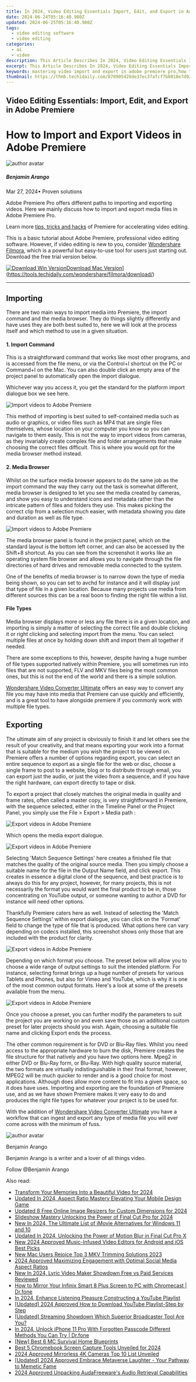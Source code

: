 ```yaml
---
title: In 2024, Video Editing Essentials Import, Edit, and Export in Adobe Premiere
date: 2024-06-24T05:16:40.980Z
updated: 2024-06-25T05:16:40.980Z
tags: 
  - video editing software
  - video editing
categories: 
  - ai
  - video
description: This Article Describes In 2024, Video Editing Essentials Import, Edit, and Export in Adobe Premiere
excerpt: This Article Describes In 2024, Video Editing Essentials Import, Edit, and Export in Adobe Premiere
keywords: mastering video import and export in adobe premiere pro,how to import and export videos in adobe premiere,video editing essentials import edit and export in adobe premiere,mastering video import and export in adobe premiere pro 2023,video editing essentials import edit and export in adobe premiere 2023,effortless video transfer importing and exporting in adobe premiere pro 2023,unlocking adobe premiere pro 2023 import edit and export video files with ease
thumbnail: https://thmb.techidaily.com/878905428de37ec37afcf7b8018e7d924bf2c1ca322a8100dfaafbd0ac4bcb97.jpg
---
```


## Video Editing Essentials: Import, Edit, and Export in Adobe Premiere

# How to Import and Export Videos in Adobe Premiere

![author avatar](https://images.wondershare.com/filmora/article-images/benjamin-arango-author.jpg)

##### Benjamin Arango

 Mar 27, 2024• Proven solutions

Adobe Premiere Pro offers different paths to importing and exporting videos. Here we mainly discuss how to import and export media files in Adobe Premiere Pro.

Learn more [tips, tricks and hacks](https://tools.techidaily.com/wondershare/filmora/download/) of Premiere for accelerating video editing.

This is a basic tutorial about Adobe Premiere, professional video editing software. However, if video editing is new to you, consider [Wondershare Filmora](https://tools.techidaily.com/wondershare/filmora/download/), which is a powerful but easy-to-use tool for users just starting out. Download the free trial version below.

[![Download Win Version](https://images.wondershare.com/filmora/guide/download-btn-win.jpg)](https://tools.techidaily.com/wondershare/filmora/download/)[Download Mac Version](https://images.wondershare.com/filmora/guide/download-btn-mac.jpg)](https://tools.techidaily.com/wondershare/filmora/download/)

---

## Importing

There are two main ways to import media into Premiere, the import command and the media browser. They do things slightly differently and have uses they are both best suited to, here we will look at the process itself and which method to use in a given situation.

#### 1\.  Import Command

This is a straightforward command that works like most other programs, and is accessed from the file menu, or via the Control+I shortcut on the PC or Command+I on the Mac. You can also double click an empty area of the project panel to automatically open the import dialogue.

Whichever way you access it, you get the standard for the platform import dialogue box we see here.

![Import videos to Adobe Premiere](https://images.wondershare.com/images/multimedia/video-editor/import-export-1.jpg)

This method of importing is best suited to self-contained media such as audio or graphics, or video files such as MP4 that are single files themselves, whose location on your computer you know so you can navigate to them easily. This is not the way to import videos from cameras, as they invariably create complex file and folder arrangements that make choosing the correct files difficult. This is where you would opt for the media browser method instead.

#### 2\.  Media Browser

Whilst on the surface media browser appears to do the same job as the import command the way they carry out the task is somewhat different, media browser is designed to let you see the media created by cameras, and show you easy to understand icons and metadata rather than the intricate pattern of files and folders they use. This makes picking the correct clip from a selection much easier, with metadata showing you date and duration as well as file type.

![Import videos to Adobe Premiere](https://images.wondershare.com/images/multimedia/video-editor/import-export-2.jpg)

The media browser panel is found in the project panel, which on the standard layout is the bottom left corner, and can also be accessed by the Shift+8 shortcut. As you can see from the screenshot it works like an operating system file browser and allows you to navigate through the file directories of hard drives and removable media connected to the system.

One of the benefits of media browser is to narrow down the type of media being shown, so you can set to avchd for instance and it will display just that type of file in a given location. Because many projects use media from different sources this can be a real boon to finding the right file within a list.

#### File Types

Media browser displays more or less any file there is in a given location, and importing is simply a matter of selecting the correct file and double clicking it or right clicking and selecting import from the menu. You can select multiple files at once by holding down shift and import them all together if needed.

There are some exceptions to this, however, despite having a huge number of file types supported natively within Premiere, you will sometimes run into files that are not supported, FLV and MKV files being the most common ones, but this is not the end of the world and there is a simple solution.

[Wondershare Video Converter Ultimate](https://tools.techidaily.com/wondershare/videoconverter/download/) offers an easy way to convert any file you may have into media that Premiere can use quickly and efficiently, and is a great tool to have alongside premiere if you commonly work with multiple file types.

## Exporting

The ultimate aim of any project is obviously to finish it and let others see the result of your creativity, and that means exporting your work into a format that is suitable for the medium you wish the project to be viewed on. Premiere offers a number of options regarding export, you can select an entire sequence to export as a single file for the web or disc, choose a single frame to post to a website, blog or to distribute through email, you can export just the audio, or just the video from a sequence, and if you have the right hardware, can export directly to tape or disk.

To export a project that closely matches the original media in quality and frame rates, often called a master copy, is very straightforward in Premiere, with the sequence selected, either in the Timeline Panel or the Project Panel, you simply use the File > Export > Media path :

![Export videos in Adobe Premiere](https://images.wondershare.com/images/multimedia/video-editor/import-export-3.jpg)

Which opens the media export dialogue.

![Export videos in Adobe Premiere](https://images.wondershare.com/images/multimedia/video-editor/import-export-4.jpg)

Selecting 'Match Sequence Settings' here creates a finished file that matches the quality of the original source media. Then you simply choose a suitable name for the file in the Output Name field, and click export. This creates in essence a digital clone of the sequence, and best practice is to always do this for any project, however, for many projects, this is not necessarily the format you would want the final product to be in, those concentrating on YouTube output, or someone wanting to author a DVD for instance will need other options.

Thankfully Premiere caters here as well. Instead of selecting the 'Match Sequence Settings' within export dialogue, you can click on the 'Format' field to change the type of file that is produced. What options here can vary depending on codecs installed, this screenshot shows only those that are included with the product for clarity.

![Export videos in Adobe Premiere](https://images.wondershare.com/images/multimedia/video-editor/import-export-5.jpg)

Depending on which format you choose. The preset below will allow you to choose a wide range of output settings to suit the intended platform. For instance, selecting  format brings up a huge number of presets for various Tablets and Phones, but also for Vimeo and YouTube, which is why it is one of the most common output formats. Here's a look at some of the presets available from the menu.

![Export videos in Adobe Premiere](https://images.wondershare.com/images/multimedia/video-editor/import-export-6.jpg)

Once you choose a preset, you can further modify the parameters to suit the project you are working on and even save those as an additional custom preset for later projects should you wish. Again, choosing a suitable file name and clicking Export ends the process.

The other common requirement is for DVD or Blu-Ray files. Whilst you need access to the appropriate hardware to burn the disk, Premiere creates the file structure for that natively and you have two options here. Mpeg2 in either DVD or Blu-Ray form, or  Blu-Ray. With high quality source material, the two formats are virtually indistinguishable in their final format, however, MPEG2 will be much quicker to render and is a good choice for most applications. Although  does allow more content to fit into a given space, so it does have uses. Importing and exporting are the foundation of Premiere use, and as we have shown Premiere makes it very easy to do and produces the right file types for whatever your project is to be used for.

With the addition of [Wondershare Video Converter Ultimate](https://tools.techidaily.com/wondershare/videoconverter/download/) you have a workflow that can ingest and export any type of media file you will ever come across with the minimum of fuss.

![author avatar](https://images.wondershare.com/filmora/article-images/benjamin-arango-author.jpg)

Benjamin Arango

Benjamin Arango is a writer and a lover of all things video.

Follow @Benjamin Arango

<span class="atpl-alsoreadstyle">Also read:</span>
<div><ul>
<li><a href="https://ai-video-apps.techidaily.com/transform-your-memories-into-a-beautiful-video-for-2024/"><u>Transform Your Memories Into a Beautiful Video for 2024</u></a></li>
<li><a href="https://ai-video-apps.techidaily.com/updated-in-2024-aspect-ratio-mastery-elevating-your-mobile-design-game/"><u>Updated In 2024, Aspect Ratio Mastery Elevating Your Mobile Design Game</u></a></li>
<li><a href="https://ai-video-apps.techidaily.com/updated-8-free-online-image-resizers-for-custom-dimensions-for-2024/"><u>Updated 8 Free Online Image Resizers for Custom Dimensions for 2024</u></a></li>
<li><a href="https://ai-video-apps.techidaily.com/slideshow-mastery-unlocking-the-power-of-final-cut-pro-for-2024/"><u>Slideshow Mastery Unlocking the Power of Final Cut Pro for 2024</u></a></li>
<li><a href="https://ai-video-apps.techidaily.com/new-in-2024-the-ultimate-list-of-imovie-alternatives-for-windows-11-and-10/"><u>New In 2024, The Ultimate List of iMovie Alternatives for Windows 11 and 10</u></a></li>
<li><a href="https://ai-video-apps.techidaily.com/updated-in-2024-unlocking-the-power-of-motion-blur-in-final-cut-pro-x/"><u>Updated In 2024, Unlocking the Power of Motion Blur in Final Cut Pro X</u></a></li>
<li><a href="https://ai-video-apps.techidaily.com/new-2024-approved-music-infused-video-editors-for-android-and-ios-best-picks/"><u>New 2024 Approved Music-Infused Video Editors for Android and iOS Best Picks</u></a></li>
<li><a href="https://ai-video-apps.techidaily.com/new-mac-users-rejoice-top-3-mkv-trimming-solutions-2023/"><u>New Mac Users Rejoice Top 3 MKV Trimming Solutions 2023</u></a></li>
<li><a href="https://ai-video-apps.techidaily.com/2024-approved-maximizing-engagement-with-optimal-social-media-aspect-ratios/"><u>2024 Approved Maximizing Engagement with Optimal Social Media Aspect Ratios</u></a></li>
<li><a href="https://ai-video-apps.techidaily.com/new-in-2024-lyric-video-maker-showdown-free-vs-paid-services-reviewed/"><u>New In 2024, Lyric Video Maker Showdown Free vs Paid Services Reviewed</u></a></li>
<li><a href="https://screen-mirror.techidaily.com/how-to-mirror-your-infinix-smart-8-plus-screen-to-pc-with-chromecast-drfone-by-drfone-android/"><u>How to Mirror Your Infinix Smart 8 Plus Screen to PC with Chromecast | Dr.fone</u></a></li>
<li><a href="https://youtube-clips.techidaily.com/in-2024-enhance-listening-pleasure-constructing-a-youtube-playlist/"><u>In 2024, Enhance Listening Pleasure  Constructing a YouTube Playlist</u></a></li>
<li><a href="https://eaxpv-info.techidaily.com/updated-2024-approved-how-to-download-youtube-playlist-step-by-step/"><u>[Updated] 2024 Approved  How to Download YouTube Playlist-Step by Step</u></a></li>
<li><a href="https://some-guidance.techidaily.com/updated-streaming-showdown-which-superior-broadcaster-tool-are-you/"><u>[Updated] Streaming Showdown  Which Superior Broadcaster Tool Are You?</u></a></li>
<li><a href="https://iphone-unlock.techidaily.com/in-2024-unlock-iphone-11-pro-with-forgotten-passcode-different-methods-you-can-try-drfone-by-drfone-ios/"><u>In 2024, Unlock iPhone 11 Pro With Forgotten Passcode Different Methods You Can Try | Dr.fone</u></a></li>
<li><a href="https://digital-screen-recording.techidaily.com/new-best-6-mc-survival-home-blueprints/"><u>[New] Best 6 MC Survival Home Blueprints</u></a></li>
<li><a href="https://screen-mirroring-recording.techidaily.com/best-5-chromebook-screen-capture-tools-unveiled-for-2024/"><u>Best 5 Chromebook Screen Capture Tools Unveiled for 2024</u></a></li>
<li><a href="https://extra-support.techidaily.com/2024-approved-mirrorless-4k-cameras-top-10-list-unveiled/"><u>2024 Approved  Mirrorless 4K Cameras  Top 10 List Unveiled</u></a></li>
<li><a href="https://vp-tips.techidaily.com/updated-2024-approved-embrace-metaverse-laughter-your-pathway-to-memetic-fame/"><u>[Updated] 2024 Approved  Embrace Metaverse Laughter - Your Pathway to Memetic Fame</u></a></li>
<li><a href="https://some-guidance.techidaily.com/2024-approved-unpacking-audafreewares-audio-retrieval-capabilities/"><u>2024 Approved  Unpacking AudaFreeware's Audio Retrieval Capabilities</u></a></li>
</ul></div>

<ins class="adsbygoogle"
      style="display:block"
      data-ad-client="ca-pub-7571918770474297"
      data-ad-slot="8358498916"
      data-ad-format="auto"
      data-full-width-responsive="true"></ins>